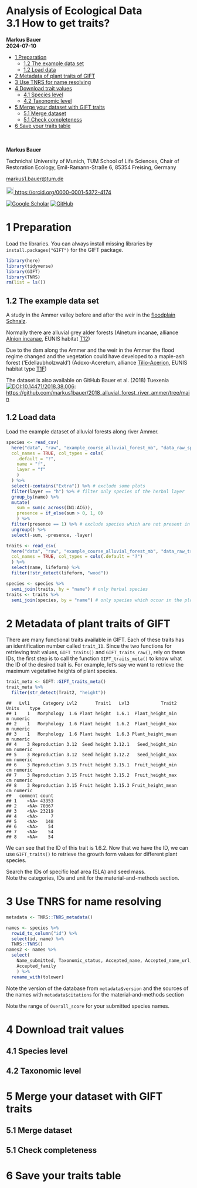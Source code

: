 Analysis of Ecological Data <br> 3.1 How to get traits?
================
<b>Markus Bauer</b> <br>
<b>2024-07-10</b>

- [1 Preparation](#1-preparation)
  - [1.2 The example data set](#12-the-example-data-set)
  - [1.2 Load data](#12-load-data)
- [2 Metadata of plant traits of
  GIFT](#2-metadata-of-plant-traits-of-gift)
- [3 Use TNRS for name resolving](#3-use-tnrs-for-name-resolving)
- [4 Download trait values](#4-download-trait-values)
  - [4.1 Species level](#41-species-level)
  - [4.2 Taxonomic level](#42-taxonomic-level)
- [5 Merge your dataset with GIFT
  traits](#5-merge-your-dataset-with-gift-traits)
  - [5.1 Merge dataset](#51-merge-dataset)
  - [5.1 Check completeness](#51-check-completeness)
- [6 Save your traits table](#6-save-your-traits-table)

<br/> <br/> <b>Markus Bauer</b>

Technichal University of Munich, TUM School of Life Sciences, Chair of
Restoration Ecology, Emil-Ramann-Straße 6, 85354 Freising, Germany

<markus1.bauer@tum.de>

<a href="https://orcid.org/0000-0001-5372-4174"><img src="https://info.orcid.org/wp-content/uploads/2019/11/orcid_16x16.png" alt="ORCID logo" width="20" height="20"/>
<https://orcid.org/0000-0001-5372-4174>

[![Google
Scholar](https://img.shields.io/badge/Google%20Scholar-4285F4?style=for-the-badge&logo=google-scholar&logoColor=white)](https://scholar.google.de/citations?user=oHhmOkkAAAAJ&hl=de&oi=ao)
[![GitHub](https://img.shields.io/badge/github-%23121011.svg?style=for-the-badge&logo=github&logoColor=white)](https://github.com/markus1bauer)

# 1 Preparation

Load the libraries. You can always install missing libraries by
`install.packages("GIFT")` for the GIFT package.

``` r
library(here)
library(tidyverse)
library(GIFT)
library(TNRS)
rm(list = ls())
```

## 1.2 The example data set

A study in the Ammer valley before and after the weir in the [floodplain
Schnalz](https://www.openstreetmap.org/#map=16/47.7737/10.9615).

Normally there are alluvial grey alder forests (Alnetum incanae,
alliance [Alnion
incanae](https://floraveg.eu/vegetation/overview/Alnion%20incanae),
EUNIS habitat [T12](https://floraveg.eu/habitat/overview/T12))

Due to the dam along the Ammer and the weir in the Ammer the flood
regime changed and the vegetation could have developed to a maple-ash
forest (‘Edellaubholzwald’) (Adoxo-Aceretum, alliance
[Tilio-Acerion](https://floraveg.eu/vegetation/overview/Tilio-Acerion),
EUNIS habitat type [T1F](https://floraveg.eu/habitat/overview/T1F%3E))

The dataset is also available on GitHub Bauer et al. (2018) Tuexenia
<br>
[![DOI:10.14471/2018.38.006](http://img.shields.io/badge/DOI-10.14471/2018.38.006-informational.svg)](https://doi.org/10.14471/2018.38.006):
<br>
<https://github.com/markus1bauer/2018_alluvial_forest_river_ammer/tree/main>

## 1.2 Load data

Load the example dataset of alluvial forests along river Ammer.

``` r
species <- read_csv(
  here("data", "raw", "example_course_alluvial_forest_mb", "data_raw_species.csv"),
  col_names = TRUE, col_types = cols(
    .default = "?",
    name = "f",
    layer = "f"
    )
  ) %>%
  select(-contains("Extra")) %>% # exclude some plots
  filter(layer == "h") %>% # filter only species of the herbal layer
  group_by(name) %>%
  mutate(
    sum = sum(c_across(IN1:AC6)),
    presence = if_else(sum > 0, 1, 0)
    ) %>%
  filter(presence == 1) %>% # exclude species which are not present in the remaining plots
  ungroup() %>%
  select(-sum, -presence, -layer)

traits <- read_csv(
  here("data", "raw", "example_course_alluvial_forest_mb", "data_raw_traits.csv"),
  col_names = TRUE, col_types = cols(.default = "?")
  ) %>%
  select(name, lifeform) %>%
  filter(!str_detect(lifeform, "wood"))

species <- species %>%
  semi_join(traits, by = "name") # only herbal species
traits <- traits %>%
  semi_join(species, by = "name") # only species which occur in the plots
```

# 2 Metadata of plant traits of GIFT

There are many functional traits available in GIFT. Each of these traits
has an identification number called `trait_ID`. Since the two functions
for retrieving trait values, `GIFT_traits()` and `GIFT_traits_raw()`,
rely on these IDs, the first step is to call the function
`GIFT_traits_meta()` to know what the ID of the desired trait is. For
example, let’s say we want to retrieve the maximum vegetative heights of
plant species.

``` r
trait_meta <- GIFT::GIFT_traits_meta()
trait_meta %>%
  filter(str_detect(Trait2, "height"))
```

    ##   Lvl1     Category Lvl2       Trait1   Lvl3            Trait2 Units    type
    ## 1    1   Morphology  1.6 Plant height  1.6.1  Plant_height_min     m numeric
    ## 2    1   Morphology  1.6 Plant height  1.6.2  Plant_height_max     m numeric
    ## 3    1   Morphology  1.6 Plant height  1.6.3 Plant_height_mean     m numeric
    ## 4    3 Reproduction 3.12  Seed height 3.12.1   Seed_height_min    mm numeric
    ## 5    3 Reproduction 3.12  Seed height 3.12.2   Seed_height_max    mm numeric
    ## 6    3 Reproduction 3.15 Fruit height 3.15.1  Fruit_height_min    cm numeric
    ## 7    3 Reproduction 3.15 Fruit height 3.15.2  Fruit_height_max    cm numeric
    ## 8    3 Reproduction 3.15 Fruit height 3.15.3 Fruit_height_mean    cm numeric
    ##   comment count
    ## 1    <NA> 43353
    ## 2    <NA> 70367
    ## 3    <NA> 23219
    ## 4    <NA>     7
    ## 5    <NA>   148
    ## 6    <NA>    54
    ## 7    <NA>    54
    ## 8    <NA>    54

We can see that the ID of this trait is 1.6.2. Now that we have the ID,
we can use `GIFT_traits()` to retrieve the growth form values for
different plant species.

Search the IDs of specific leaf area (SLA) and seed mass.  
Note the categories, IDs and unit for the material-and-methods section.

# 3 Use TNRS for name resolving

``` r
metadata <- TNRS::TNRS_metadata()

names <- species %>%
  rowid_to_column("id") %>%
  select(id, name) %>%
  TNRS::TNRS()
names2 <- names %>%
  select(
    Name_submitted, Taxonomic_status, Accepted_name, Accepted_name_url,
    Accepted_family
    ) %>%
  rename_with(tolower)
```

Note the version of the database from `metadata$version` and the sources
of the names with `metadata$citations` for the material-and-methods
section

Note the range of `Overall_score` for your submitted species names.

# 4 Download trait values

## 4.1 Species level

## 4.2 Taxonomic level

# 5 Merge your dataset with GIFT traits

## 5.1 Merge dataset

## 5.1 Check completeness

# 6 Save your traits table
